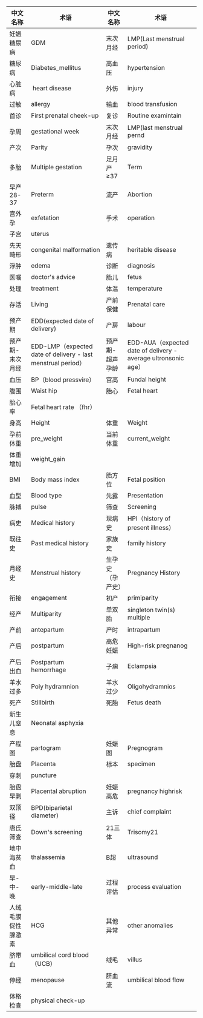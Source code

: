 |中文名称|术语  |中文名称  |术语  |
| --- | --- | --- | --- |
| 妊娠糖尿病 |GDM  | 末次月经 |LMP(Last menstrual period) |
| 糖尿病 |Diabetes_mellitus |  高血压|  hypertension|
|心脏病| heart disease|外伤|injury|
|过敏|allergy|输血|blood transfusion
|首诊| First prenatal cheek-up |复诊| Routine examintain |
|孕周| gestational week |末次月经|LMP(last menstrual pernd |
|产次| Parity |孕次| gravidity |
|多胎| Multiple gestation |足月产≥37| Term |
|早产28-37| Preterm |流产| Abortion 
|宫外孕|exfetation|手术|operation
|子宫|uterus||
|先天畸形|congenital malformation|遗传病|heritable disease
|浮肿|edema|诊断|diagnosis
|医嘱|doctor's advice|胎儿|fetus
|处理|treatment|体温|temperature
|存活| Living |产前保健| Prenatal care |
|预产期| EDD(expected date of delivery) |产房| labour |
|预产期-末次月经|EDD-LMP（expected date of delivery - last menstrual period）|预产期-超声孕龄|EDD-AUA（expected date of delivery - average ultronsonic age）|
|血压| BP（blood pressvire）|宫高| Fundal height |
|腹围| Waist hip |胎心| Fetal heart |
|胎心率| Fetal heart rate （fhr）
|身高| Height |体重| Weight |
|孕前体重|pre_weight|当前体重|current_weight
|体重增加|weight_gain|
| BMI | Body mass index |胎方位| Fetal position |
|血型| Blood type |先露| Presentation |
|脉搏| pulse |筛查| Screening |
|病史| Medical history |现病史| HPI（history of present illness）|
|既往史| Past medical history |家族史| family history |
|月经史| Menstrual history |生孕史（孕产史）| Pregnancy History |
|衔接| engagement |初产| primiparity |
|经产| Multiparity |单双胎| singleton twin(s) multiple |
|产前| antepartum |产时| intrapartum  |
|产后| postpartum |高危妊娠| High-risk pregnanog |
|产后出血| Postpartum hemorrhage |子痫| Eclampsia |
|羊水过多| Poly hydramnion |羊水过少| Oligohydramnios |
|死产| Stillbirth |死胎| Fetus death |
|新生儿窒息| Neonatal asphyxia | 
|产程图| partogram |妊娠图| Pregnogram |
|胎盘|Placenta|标本|specimen
|穿刺|puncture||
|胎盘早剥| Placental abruption |妊娠高危| pregnancy highrisk|
|双顶径| BPD(biparietal diameter)| 主诉|chief complaint
|唐氏筛查|Down's screening|21三体|Trisomy21
|地中海贫血|thalassemia|B超|ultrasound
|早-中-晚|early-middle-late|过程评估|process evaluation
|人绒毛膜促性腺激素|HCG|其他异常|other anomalies
|脐带血|umbilical cord blood（UCB）|绒毛|villus
|停经|menopause|脐血流|umbilical blood flow
|体格检查|physical check-up|
